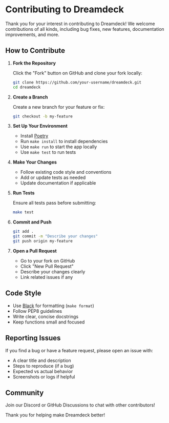 # Contributing to Dreamdeck

Thank you for your interest in contributing to Dreamdeck! We welcome contributions of all kinds, including bug fixes, new features, documentation improvements, and more.

## How to Contribute

1. **Fork the Repository**

   Click the "Fork" button on GitHub and clone your fork locally:

   ```bash
   git clone https://github.com/your-username/dreamdeck.git
   cd dreamdeck
   ```

2. **Create a Branch**

   Create a new branch for your feature or fix:

   ```bash
   git checkout -b my-feature
   ```

3. **Set Up Your Environment**

   - Install [Poetry](https://python-poetry.org/)
   - Run `make install` to install dependencies
   - Use `make run` to start the app locally
   - Use `make test` to run tests

4. **Make Your Changes**

   - Follow existing code style and conventions
   - Add or update tests as needed
   - Update documentation if applicable

5. **Run Tests**

   Ensure all tests pass before submitting:

   ```bash
   make test
   ```

6. **Commit and Push**

   ```bash
   git add .
   git commit -m "Describe your changes"
   git push origin my-feature
   ```

7. **Open a Pull Request**

   - Go to your fork on GitHub
   - Click "New Pull Request"
   - Describe your changes clearly
   - Link related issues if any

## Code Style

- Use [Black](https://black.readthedocs.io/) for formatting (`make format`)
- Follow PEP8 guidelines
- Write clear, concise docstrings
- Keep functions small and focused

## Reporting Issues

If you find a bug or have a feature request, please open an issue with:

- A clear title and description
- Steps to reproduce (if a bug)
- Expected vs actual behavior
- Screenshots or logs if helpful

## Community

Join our Discord or GitHub Discussions to chat with other contributors!

Thank you for helping make Dreamdeck better!
